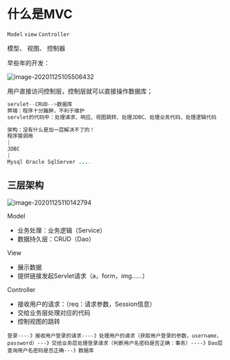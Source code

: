 # 什么是MVC

 `Model` `view` `Controller` 

  模型、 视图、 控制器



早些年的开发：

![image-20201125105506432](https://gitee.com/lzw657434763/pictures/raw/master/Blog/image-20201125105506432.png)

用户直接访问控制层，控制层就可以直接操作数据库；

```java
servlet--CRUD-->数据库
弊端：程序十分臃肿，不利于维护
servlet的代码中：处理请求、响应、视图跳转、处理JDBC、处理业务代码、处理逻辑代码

架构：没有什么是加一层解决不了的！
程序猿调用
|
JDBC
|
Mysql Oracle SqlServer ....

```



## 三层架构

![image-20201125110142794](https://gitee.com/lzw657434763/pictures/raw/master/Blog/image-20201125110142794.png)



Model

- 业务处理：业务逻辑（Service）
- 数据持久层：CRUD（Dao）

View

- 展示数据
- 提供链接发起Servlet请求（a，form，img……）

Controller

- 接收用户的请求：（req：请求参数，Session信息）
- 交给业务层处理对应的代码
- 控制视图的跳转

```
登录----》接收用户登录的请求----》处理用户的请求（获取用户登录的参数，username，password）---》交给业务层处理登录请求（判断用户名密码是否正确：事务）----》Dao层查询用户名密码是否正确---》数据库
```



















